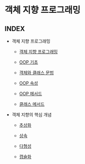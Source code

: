 # 객체 지향 프로그래밍

## INDEX

- 객체 지향 프로그래밍

    - [객체 지향 프로그래밍](./oop.md)

    - [OOP 기초](./basic.md)

    - [객체와 클래스 문법](./object_and_class.md)

    - [OOP 속성](./oop_properties.md)

    - [OOP 메서드](./oop_method.md)

    - [클래스 메서드](./class_method.md)

- 객체 지향의 핵심 개념

    - [추상화](./features_abstraction.md)

    - [상속](./features_inheritance.md)

    - [다형성](./features_polymorphism.md)

    - [캡슐화](./features_encapsulation.md)